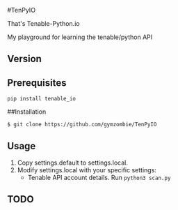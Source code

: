 #TenPyIO

That's Tenable-Python.io

My playground for learning the tenable/python API


## Version


## Prerequisites

`pip install tenable_io`

##Installation

`$ git clone https://github.com/gymzombie/TenPyIO`

## Usage
1. Copy settings.default to settings.local. 
2. Modify settings.local with your specific settings:
   - Tenable API account details. 
Run `python3 scan.py` 

## TODO

